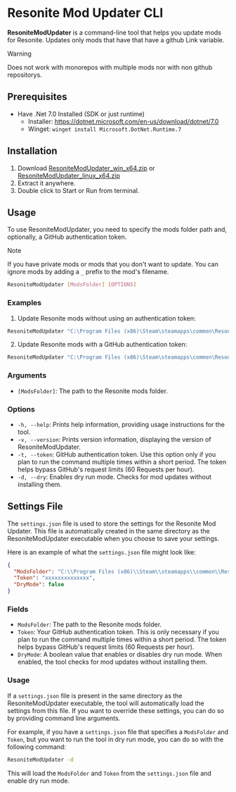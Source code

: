 # Resonite Mod Updater CLI

**ResoniteModUpdater** is a command-line tool that helps you update mods for Resonite. Updates only mods that have that have a github Link variable.
> [!WARNING]
> Does not work with monorepos with multiple mods nor with non github repositorys.

## Prerequisites
- Have .Net 7.0 Installed (SDK or just runtime)
  - Installer: https://dotnet.microsoft.com/en-us/download/dotnet/7.0
  - Winget: `winget install Microsoft.DotNet.Runtime.7`



## Installation

1. Download [ResoniteModUpdater_win_x64.zip](https://github.com/hazre/ResoniteModUpdater/releases/latest/download/ResoniteModUpdater_win_x64.zip) or [ResoniteModUpdater_linux_x64.zip](https://github.com/hazre/ResoniteModUpdater/releases/latest/download/ResoniteModUpdater_linux_x64.zip)
2. Extract it anywhere.
3. Double click to Start or Run from terminal.

## Usage

To use ResoniteModUpdater, you need to specify the mods folder path and, optionally, a GitHub authentication token.

> [!NOTE]
> If you have private mods or mods that you don't want to update. You can ignore mods by adding a `_` prefix to the mod's filename. 

```sh
ResoniteModUpdater [ModsFolder] [OPTIONS]
```

### Examples

1. Update Resonite mods without using an authentication token:

```sh
ResoniteModUpdater "C:\Program Files (x86)\Steam\steamapps\common\Resonite\rml_mods"
```

2. Update Resonite mods with a GitHub authentication token:

```sh
ResoniteModUpdater "C:\Program Files (x86)\Steam\steamapps\common\Resonite\rml_mods" -token xxxxxxxxxxxxxx
```

### Arguments

- `[ModsFolder]`: The path to the Resonite mods folder.

### Options

- `-h, --help`: Prints help information, providing usage instructions for the tool.
- `-v, --version`: Prints version information, displaying the version of ResoniteModUpdater.
- `-t, --token`: GitHub authentication token. Use this option only if you plan to run the command multiple times within a short period. The token helps bypass GitHub's request limits (60 Requests per hour).
- `-d, --dry`: Enables dry run mode. Checks for mod updates without installing them.

## Settings File

The `settings.json` file is used to store the settings for the Resonite Mod Updater. This file is automatically created in the same directory as the ResoniteModUpdater executable when you choose to save your settings.

Here is an example of what the `settings.json` file might look like:

```json
{
  "ModsFolder": "C:\\Program Files (x86)\\Steam\\steamapps\\common\\Resonite\\rml_mods",
  "Token": "xxxxxxxxxxxxxx",
  "DryMode": false
}
```

### Fields

- `ModsFolder`: The path to the Resonite mods folder.
- `Token`: Your GitHub authentication token. This is only necessary if you plan to run the command multiple times within a short period. The token helps bypass GitHub's request limits (60 Requests per hour).
- `DryMode`: A boolean value that enables or disables dry run mode. When enabled, the tool checks for mod updates without installing them.

### Usage

If a `settings.json` file is present in the same directory as the ResoniteModUpdater executable, the tool will automatically load the settings from this file. If you want to override these settings, you can do so by providing command line arguments.

For example, if you have a `settings.json` file that specifies a `ModsFolder` and `Token`, but you want to run the tool in dry run mode, you can do so with the following command:

```sh
ResoniteModUpdater -d
```

This will load the `ModsFolder` and `Token` from the `settings.json` file and enable dry run mode.
